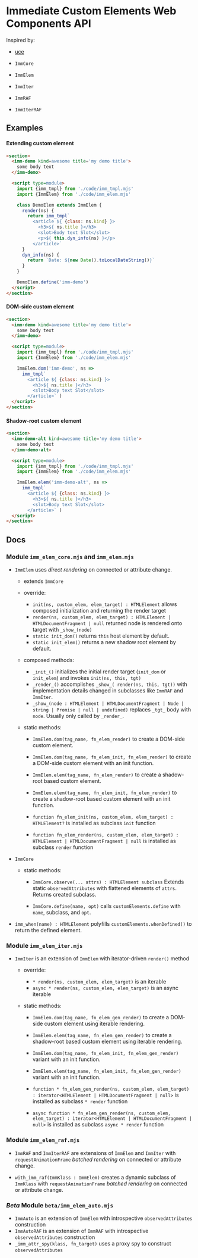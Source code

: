 # Immediate Custom Elements Web Components API

Inspired by:
- [uce](https://github.com/WebReflection/uce#readme)

- `ImmCore`
- `ImmElem`
- `ImmIter`
- `ImmRAF`
- `ImmIterRAF`

## Examples

#### Extending custom element

```html
<section>
  <imm-demo kind=awesome title='my demo title'>
    some body text
  </imm-demo>

  <script type=module>
    import {imm_tmpl} from './code/imm_tmpl.mjs'
    import {ImmElem} from './code/imm_elem.mjs'

    class DemoElem extends ImmElem {
      render(ns) {
        return imm_tmpl`
          <article ${ {class: ns.kind} }>
            <h3>${ ns.title }</h3>
            <slot>Body text Slot</slot>
            <p>${ this.dyn_info(ns) }</p>
          </article>`
      }
      dyn_info(ns) {
        return `Date: ${new Date().toLocalDateString()}`
      }
    }

    DemoElem.define('imm-demo')
  </script>
</section>
```

#### DOM-side custom element

```html
<section>
  <imm-demo kind=awesome title='my demo title'>
    some body text
  </imm-demo>

  <script type=module>
    import {imm_tmpl} from './code/imm_tmpl.mjs'
    import {ImmElem} from './code/imm_elem.mjs'

    ImmElem.dom('imm-demo', ns =>
      imm_tmpl`
        <article ${ {class: ns.kind} }>
          <h3>${ ns.title }</h3>
          <slot>Body text Slot</slot>
        </article>` )
  </script>
</section>
```

#### Shadow-root custom element

```html
<section>
  <imm-demo-alt kind=awesome title='my demo title'>
    some body text
  </imm-demo-alt>

  <script type=module>
    import {imm_tmpl} from './code/imm_tmpl.mjs'
    import {ImmElem} from './code/imm_elem.mjs'

    ImmElem.elem('imm-demo-alt', ns =>
      imm_tmpl`
        <article ${ {class: ns.kind} }>
          <h3>${ ns.title }</h3>
          <slot>Body text Slot</slot>
        </article>` )
  </script>
</section>
```

## Docs

### Module `imm_elem_core.mjs` and `imm_elem.mjs`

- `ImmElem` uses *direct rendering* on connected or attribute change.
  - extends `ImmCore`

  - override:
    - `init(ns, custom_elem, elem_target) : HTMLElement` allows composed initialization and returning the render target
    - `render(ns, custom_elem, elem_target) : HTMLElement | HTMLDocumentFragment | null` returned node is rendered onto target with `_show_(node)`
    - `static init_dom()` returns `this` host element by default.
    - `static init_elem()` returns a new shadow root element by default. 

  - composed methods:
    - `_init_()` initializes the initial render target (`init_dom` or `init_elem`) and invokes `init(ns, this, tgt)`
    - `_render_()` accomplishes `_show_( render(ns, this, tgt))` with implementation details changed in subclasses like `ImmRAF` and `ImmIter`.
    - `_show_(node : HTMLElement | HTMLDocumentFragment | Node | string | Promise | null | undefined)` replaces `_tgt_` body with `node`. Usually only called by `_render_`.

  - static methods:
    - `ImmElem.dom(tag_name, fn_elem_render)` to create a DOM-side custom element.
    - `ImmElem.dom(tag_name, fn_elem_init, fn_elem_render)` to create a DOM-side custom element with an init function.
    - `ImmElem.elem(tag_name, fn_elem_render)` to create a shadow-root based custom element.
    - `ImmElem.elem(tag_name, fn_elem_init, fn_elem_render)` to create a shadow-root based custom element with an init function.

    - `function fn_elem_init(ns, custom_elem, elem_target) : HTMLElement?` is installed as subclass `init` function
    - `function fn_elem_render(ns, custom_elem, elem_target) : HTMLElement | HTMLDocumentFragment | null` is installed as subclass `render` function


- `ImmCore` 

  - static methods:
    - `ImmCore.observe(... attrs) : HTMLElement subclass` 
      Extends static `observedAttributes` with flattened elements of `attrs`.  Returns created subclass.

    - `ImmCore.define(name, opt)` calls `customElements.define` with `name`, subclass, and `opt`.


- `imm_when(name) : HTMLElement` polyfills `customElements.whenDefined()` to return the defined element.


### Module `imm_elem_iter.mjs`

- `ImmIter` is an extension of `ImmElem`
  with iterator-driven `render()` method

  - override:
    - `* render(ns, custom_elem, elem_target)` is an iterable 
    - `async * render(ns, custom_elem, elem_target)` is an async iterable 

  - static methods:
    - `ImmElem.dom(tag_name, fn_elem_gen_render)` to create a DOM-side custom element using iterable rendering.
    - `ImmElem.elem(tag_name, fn_elem_gen_render)` to create a shadow-root based custom element using iterable rendering.

    - `ImmElem.dom(tag_name, fn_elem_init, fn_elem_gen_render)` variant with an init function.
    - `ImmElem.elem(tag_name, fn_elem_init, fn_elem_gen_render)` variant with an init function.

    - `function * fn_elem_gen_render(ns, custom_elem, elem_target) : iterator<HTMLElement | HTMLDocumentFragment | null>` is installed as subclass `* render` function
    - `async function * fn_elem_gen_render(ns, custom_elem, elem_target) : iterator<HTMLElement | HTMLDocumentFragment | null>` is installed as subclass `async * render` function


### Module `imm_elem_raf.mjs`

- `ImmRAF` and `ImmIterRAF` are extensions of `ImmElem` and `ImmIter`
  with `requestAnimationFrame` *batched rendering* on connected or attribute change.

- `with_imm_raf(ImmKlass : ImmElem)` creates a dynamic subclass of `ImmKlass`
  with `requestAnimationFrame` *batched rendering* on connected or attribute change.


### *Beta* Module `beta/imm_elem_auto.mjs`

- `ImmAuto` is an extension of `ImmElem` with introspective `observedAttributes` construction
- `ImmAutoRAF` is an extension of `ImmRAF` with introspective `observedAttributes` construction
- `_imm_attr_spy(klass, fn_target)` uses a proxy spy to construct `observedAttributes`

